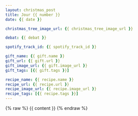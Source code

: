 ```yaml
---
layout: christmas_post
title: Jour {{ number }}
date: {{ date }}

christmas_tree_image_url: {{ christmas_tree_image_url }}

debat: {{ debat }}

spotify_track_id: {{ spotify_track_id }}

gift_name: {{ gift.name }}
gift_url: {{ gift.url }}
gift_image_url: {{ gift.image_url }}
gift_tags: [{{ gift.tags }}]

recipe_name: {{ recipe.name }}
recipe_url: {{ recipe.url }}
recipe_image_url: {{ recipe.image_url }}
recipe_tags: [{{ recipe.tags }}]
---
```

{% raw %}
{{ content }}
{% endraw %}
